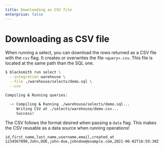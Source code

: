 ```yaml
---
title: Downloading as CSV file
enterprise: false
---
```


# Downloading as CSV file

When running a select, you can download the rows returned as a CSV file with the
`csv` flag. It creates or overwrites the file `<query>.csv`. This file is located
at the same path than the SQL one.
```bash
$ blacksmith run select \
  --integration warehouse \
  --file ./warehouse/selects/demo.sql \
  --csv

Compiling & Running queries:

  -> Compiling & Running ./warehouse/selects/demo.sql...
     Writing CSV at ./selects/warehouse/demo.csv...
     Success!
```

The CSV follows the format desired when passing a `data` flag. This makes the CSV
reusable as a data source when running operations!
```csv
id,first_name,last_name,username,email,created_at
1234567890,John,DOE,john-doe,johndoe@example.com,2021-06-02T16:59:30Z
```
